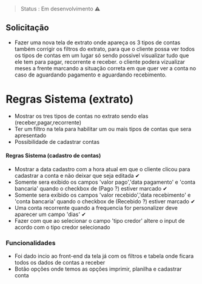 > Status : Em desenvolvimento ⚠

## Solicitação

+ Fazer uma nova tela de extrato onde apareça os 3 tipos de contas também corrigir os filtros do extrato, para que o cliente possa ver todos os tipos de contas em um lugar só sendo possivel visualizar tudo que ele tem para pagar, recorrente e receber. o cliente podera vizualizar meses a frente marcando a situação correta em que quer ver a conta no caso de aguardando pagamento e aguardando recebimento.

# Regras Sistema (extrato)

+ Mostrar os tres tipos de contas no extrato sendo elas (receber,pagar,recorrente)
+ Ter um filtro na tela para habilitar um ou mais tipos de contas que sera apresentado
+ Possibilidade de cadastrar contas

#### Regras Sistema (cadastro de contas)

+ Mostrar a data cadastro com a hora atual em que o cliente clicou para cadastrar a conta e não deixar que seja editada ✔
+ Somente sera exibido os campos 'valor pago','data pagamento' e 'conta bancaria' quando o checkbox de (Pago ?) estiver marcado ✔
+ Somente sera exibido os campos 'valor recebido','data recebimento' e 'conta bancaria' quando o checkbox de (Recebido ?) estiver marcado ✔
+ Uma conta recorrente quando a frequencia for personalizer deve aparecer um campo 'dias' ✔
+ Fazer com que ao selecionar o campo 'tipo credor' altere o input de acordo com o tipo credor selecionado

### Funcionalidades

+ Foi dado incio ao front-end da tela já com os filtros e tabela onde ficara todos os dados de contas a receber 
+ Botão opções onde temos as opções imprimir, planilha e cadastrar conta 
